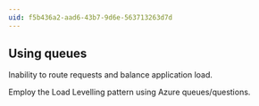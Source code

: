 ```yaml
---
uid: f5b436a2-aad6-43b7-9d6e-563713263d7d
---
```

## Using queues

<div class="alert is-warning"><p>Inability to route requests and balance application load.</p></div>

Employ the Load Levelling pattern using Azure queues/questions.